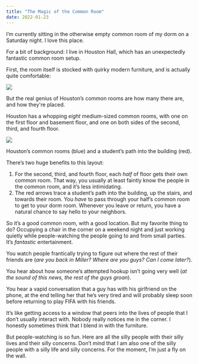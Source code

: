 ```yaml
---
title: "The Magic of the Common Room"
date: 2022-01-23
---
```


I’m currently sitting in the otherwise empty common room of my dorm on a Saturday night. I love this place.

For a bit of background: I live in Houston Hall, which has an unexpectedly fantastic common room setup.

First, the room itself is stocked with quirky modern furniture, and is actually quite comfortable:

![](/posts/common-room/IMG_7350-1.jpeg)

But the real genius of Houston’s common rooms are how many there are, and how they're placed.

Houston has a whopping _eight_ medium-sized common rooms, with one on the first floor and basement floor, and one on both sides of the second, third, and fourth floor.

![](/posts/common-room/IMG_5741.jpg)

Houston’s common rooms (blue) and a student’s path into the building (red).

There’s two huge benefits to this layout:

1.  For the second, third, and fourth floor, each _half_ of floor gets their own common room. That way, you usually at least faintly know the people in the common room, and it’s less intimidating.
2.  The red arrows trace a student’s path into the building, up the stairs, and towards their room. You _have_ to pass through your half’s common room to get to your dorm room. Whenever you leave or return, you have a natural chance to say hello to your neighbors.

So it’s a good common room, with a good location. But my favorite thing to do? Occupying a chair in the corner on a weekend night and just working quietly while people-watching the people going to and from small parties. It’s _fantastic_ entertainment.

You watch people frantically trying to figure out where the rest of their friends are (_are you back in Miller? Where are you guys? Can I come later?_).

You hear about how someone’s attempted hookup isn’t going very well (_at the sound of this news, the rest of the guys groan_).

You hear a vapid conversation that a guy has with his girlfriend on the phone, at the end telling her that he’s very tired and will probably sleep soon before returning to play FIFA with his friends.

It’s like getting access to a window that peers into the lives of people that I don’t usually interact with. Nobody really notices me in the corner. I honestly sometimes think that I blend in with the furniture.

But people-watching is so fun. Here are all the silly people with their silly lives and their silly concerns. Don’t mind that I am also one of the silly people with a silly life and silly concerns. For the moment, I’m just a fly on the wall.

